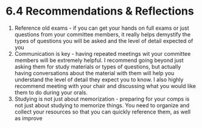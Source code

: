 # 6.4 Recommendations & Reflections

1. Reference old exams - if you can get your hands on full exams or just questions from your committee members, it really helps demystify the types of questions you will be asked and the level of detail expected of you
2. Communication is key - having repeated meetings wit your committee members will be extremely helpful. I recommend going beyond just asking them for study materials or types of questions, but actually having conversations about the material with them will help you understand the level of detail they expect you to know. I also highly recommend meeting with your chair and discussing what you would like them to do during your orals.&#x20;
3. Studying is not just about memorization - preparing for your comps is not just about studying to memorize things. You need to organize and collect your resources so that you can quickly reference them, as well as improve&#x20;
